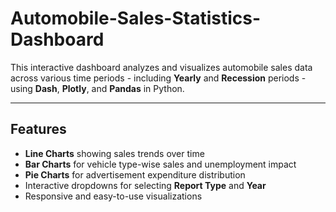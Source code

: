 # Automobile-Sales-Statistics-Dashboard
This interactive dashboard analyzes and visualizes automobile sales data across various time periods - including **Yearly** and **Recession** periods - using **Dash**, **Plotly**, and **Pandas** in Python.

---

## Features

- **Line Charts** showing sales trends over time
- **Bar Charts** for vehicle type-wise sales and unemployment impact
- **Pie Charts** for advertisement expenditure distribution
- Interactive dropdowns for selecting **Report Type** and **Year**
- Responsive and easy-to-use visualizations
